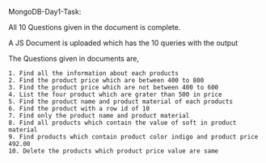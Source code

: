MongoDB-Day1-Task:

All 10 Questions given in the document is complete.

A JS Document is uploaded which has the 10 queries with the output

The Questions given in documents are, 

    1. Find all the information about each products 
    2. Find the product price which are between 400 to 800 
    3. Find the product price which are not between 400 to 600 
    4. List the four product which are grater than 500 in price 
    5. Find the product name and product material of each products 
    6. Find the product with a row id of 10 
    7. Find only the product name and product material 
    8. Find all products which contain the value of soft in product material 
    9. Find products which contain product color indigo and product price 492.00 
    10. Delete the products which product price value are same
